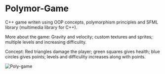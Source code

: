 # Polymor-Game
C++ game writen using OOP concepts, polymorphism principles and SFML library (multimedia library for C++).

More about the game:
  Gravity and velocity;
  custom textures and sprites;
  multiple levels and increasing difficulity.
  
Concept:
  Red triangles damage the player;
  green squares gives health;
  blue circles gives points;
  levels and difficulity increases along with points.

![Poly-game](https://user-images.githubusercontent.com/55896286/182969196-467a1a10-20a2-4597-9aa1-13fa633ae6d5.png)
